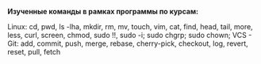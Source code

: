 **Изученные команды в рамках программы по курсам:**

Linux: cd, pwd, ls -lha, mkdir, rm, mv, touch, vim, cat, find, head, tail, more, less, curl, screen, chmod, sudo !!, sudo -i; sudo chgrp; sudo chown; 
VCS - Git: add, commit, push, merge, rebase, cherry-pick, checkout, log, revert, reset, pull, fetch
